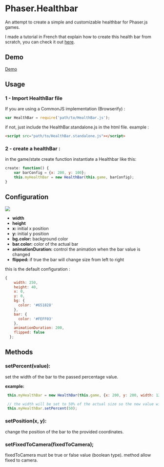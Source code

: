# Phaser.Healthbar

An attempt to create a simple and customizable healthbar for Phaser.js games.

I made a tutorial in French that explain how to create this health bar from scratch, you can check it out [here](http://apprendre-le-js.com/phaser-js-healthbar-tutorial/ "apprendre-le-js.com healthbar tutorial").

## Demo

[Demo](http://apprendre-le-js.com/tuto_examples/healthbar/4/)

## Usage

### 1 - Import HealthBar file

If you are using a CommonJS implementation (Browserify) :

```javascript
var HealthBar = require('path/to/HealthBar.js');
```

if not, just include the HealthBar.standalone.js in the html file.
example : 
``` html
<script src="path/to/HealthBar.standalone.js"></script>
```

### 2 - create a healthBar :

in the game/state create function instantiate a Healthbar like this: 

```javascript
create: function() {	
	var barConfig = {x: 200, y: 100};
	this.myHealthBar = new HealthBar(this.game, barConfig);
}
```
## Configuration

![](https://raw.githubusercontent.com/bmarwane/phaser.healthbar/master/phaser.healthbar.config.png)

- **width**
- **height**
- **x:** initial x position 
- **y:** initial y position
- **bg.color:** background color
- **bar.color:** color of the actual bar
- **animationDuration:** control the animation when the bar value is changed
- **flipped:** if true the bar will change size from left to right

this is the default configuration : 
```javascript
{
    width: 250,
    height: 40,
    x: 0,
    y: 0,
    bg: {
      color: '#651828'
    },
    bar: {
      color: '#FEFF03'
    },
    animationDuration: 200,
    flipped: false
  };
```

## Methods

### setPercent(value):

set the width of the bar to the passed percentage value.

**example:**

```javascript
 this.myHealthBar = new HealthBar(this.game, {x: 200, y: 200, width: 120});

 // the width will be set to 50% of the actual size so the new value will be 60
 this.myHealthBar.setPercent(50); 
 ```
 
### setPosition(x, y): 
 change the position of the bar to the provided coordinates.

### setFixedToCamera(fixedToCamera);
 fixedToCamera must be true or false value (boolean type).
 method allow fixed to camera.

 
 

